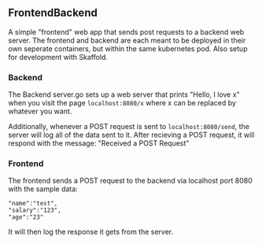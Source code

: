 ## FrontendBackend
A simple "frontend" web app that sends post requests to a backend web server. The frontend and backend are each meant to be deployed in their own seperate containers, but within the same kubernetes pod. Also setup for development with Skaffold.

### Backend

The Backend server.go sets up a web server that prints "Hello, I love x" when you visit the page `localhost:8080/x` where x can be replaced by whatever you want. 

Additionally, whenever a POST request is sent to `localhost:8080/send`, the server will log all of the data sent to it. After recieving a POST request, it will respond with the message: "Received a POST Request"

### Frontend

The frontend sends a POST request to the backend via localhost port 8080 with the sample data:

    "name":"test",
    "salary":"123",
    "age":"23"

It will then log the response it gets from the server.